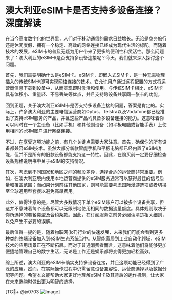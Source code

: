 # 澳大利亚eSIM卡是否支持多设备连接？深度解读

在当今高度数字化的世界里，人们对于移动通信的需求日益增长。无论是商务旅行还是休闲度假，拥有一个稳定、高效的网络连接已经成为现代生活的标配。而随着技术的发展，eSIM卡的普及无疑为用户带来了更多的便利性和灵活性。那么问题来了：澳大利亚的eSIM卡是否支持多设备连接呢？今天，我们就来深入探讨这个问题。

首先，我们需要明确什么是eSIM卡。eSIM卡，即嵌入式SIM卡，是一种无需物理插入的传统SIM卡即可实现网络连接的技术。它允许用户通过远程配置的方式将运营商信息下载到设备中，从而实现即时激活和使用。与传统SIM卡相比，eSIM卡具有体积小、重量轻、不易丢失等优点，并且支持跨设备共享同一张卡的功能。

回到正题，关于澳大利亚eSIM卡是否支持多设备连接的问题，答案是肯定的。实际上，许多澳大利亚的主要电信运营商如Optus、Telstra以及Vodafone都已经推出了支持eSIM服务的产品，并且这些产品均具备多设备连接的能力。这意味着你可以同时在一个主设备（比如手机）和其他副设备（如平板电脑或智能手表）上使用相同的eSIM账户进行网络连接。

不过，在享受这项功能之前，有几个关键点需要大家注意。首先，确保你的所有设备都兼容eSIM技术。虽然大部分新款智能手机和平板电脑都已经内置了eSIM功能，但并不是所有的旧款设备都能支持这一特性。因此，在购买前一定要仔细检查设备规格说明书中关于eSIM的支持情况。

其次，考虑到不同国家和地区之间的频段差异，选择合适的运营商非常重要。例如，在澳大利亚境内使用本地运营商提供的eSIM服务通常可以获得最佳的信号质量和覆盖范围；而如果计划前往其他国家，则可能需要考虑国际漫游选项或者切换至全球通用型套餐以避免高昂费用。

此外，值得注意的是，尽管大多数情况下单个eSIM账户可以被多个设备共享，但这并不意味着每个设备都可以无限制地使用相同的数据流量额度。具体规则取决于你所选择的套餐类型及合约条款。因此，在订阅服务之前务必阅读清楚相关细则，以免产生不必要的误解。

最后值得一提的是，随着物联网(IoT)行业的快速发展，未来我们可能会看到更多种类的终端设备加入到eSIM生态系统当中。从智能家居到工业自动化领域，eSIM技术的应用场景正在不断拓展。而对于普通消费者而言，这意味着他们将能够更加便捷地管理自己的数字生活，无论是工作还是娱乐都将变得更加轻松高效。

综上所述，澳大利亚的eSIM卡确实支持多设备连接，并且这项功能已经得到了广泛的应用。然而，在实际操作过程中仍需留意设备兼容性、运营商选择以及数据分配等问题。希望本文能帮助大家更好地理解eSIM卡及其背后的运作机制，让大家在未来选购时做出更为明智的选择。

[TG💪+ @jx0703 ![Image](https://github.com/user-attachments/assets/dbca1d08-cadb-493c-b0ec-ad6f7a83f270)]
